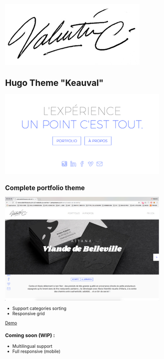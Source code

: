 ![Valentin Cauro Portfolio Theme](/themes/Keauval0.1/static/img/valentinsignature.jpg "Valentin Cauro")

# Hugo Theme "Keauval"

![Valentin Cauro Portfolio Theme](/themes/Keauval0.1/static/img/hp.png "Valentin Cauro")

## Complete portfolio theme

![Valentin Cauro Portfolio Theme](/themes/Keauval0.1/static/img/post.png "Valentin Cauro")

* Support categories sorting 
* Responsive grid

[Demo](http://www.valentincauro.com.s3-website.ca-central-1.amazonaws.com/)

### Coming soon (WIP) :

* Multilingual support
* Full responsive (mobile)
